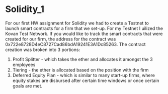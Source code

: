 # Solidity_1
For our first HW assignment for Solidity we had to create a Testnet to launch smart contracts for a firm that we set-up.  For my Testnet I uilized the Kovan Test Network.  If you would like to track the smart contracts that were created for our firm, the address for the contract was 0x722e8728D4eC8727Cad86bdA19241E3A1Dc85263. 
The contract creation was broken into 3 portions: 
1. Profit Splitter - which takes the ether and allocates it amongst the 3 employees
2. Tiering - the ether is allocated based on the position with the firm
3. Deferred Equity Plan - which is similar to many start-up firms, where equity stakes are disbursed after certain time windows or once certain goals are met. 
